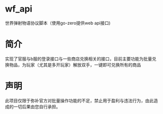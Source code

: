 # wf_api
世界弹射物语协议脚本（使用go-zero提供web api接口)

# 简介
实现了官服与b服的登录接口与一些商店兑换相关的接口，目前主要功能为批量兑换物品，为玩家（尤其是多开玩家）解放双手，一键即可兑换所有的商品

# 声明
此项目仅限于弥补官方对批量操作功能的不足，禁止用于盈利与违法行为，由此造成的一切后果由您自行承担。

